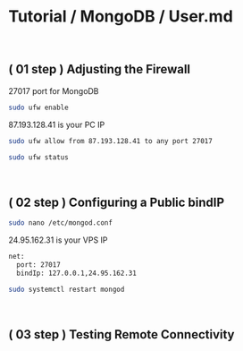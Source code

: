 # Tutorial / MongoDB / User.md


<br>


## ( 01 step ) Adjusting the Firewall
27017 port for MongoDB
```sh
sudo ufw enable
```
87.193.128.41 is your PC IP
```sh
sudo ufw allow from 87.193.128.41 to any port 27017
```
```sh
sudo ufw status
```


<br>


## ( 02 step ) Configuring a Public bindIP
```sh
sudo nano /etc/mongod.conf
```
24.95.162.31 is your VPS IP
```sh
net:
  port: 27017
  bindIp: 127.0.0.1,24.95.162.31
```
```sh
sudo systemctl restart mongod
```


<br>


## ( 03 step ) Testing Remote Connectivity
```sh

```
